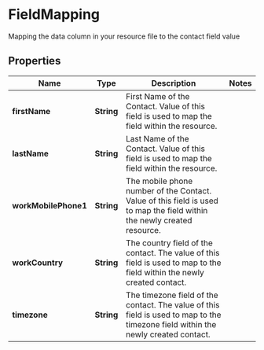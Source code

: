 

# FieldMapping

Mapping the data column in your resource file to the contact field value

## Properties

| Name | Type | Description | Notes |
|------------ | ------------- | ------------- | -------------|
|**firstName** | **String** | First Name of the Contact. Value of this field is used to map the field within the resource. |  |
|**lastName** | **String** | Last Name of the Contact. Value of this field is used to map the field within the resource. |  |
|**workMobilePhone1** | **String** | The mobile phone number of the Contact. Value of this field is used to map the field within the newly created resource. |  |
|**workCountry** | **String** | The country field of the contact. The value of this field is used to map to the field within the newly created contact. |  |
|**timezone** | **String** | The timezone field of the contact. The value of this field is used to map to the timezone field within the newly created contact. |  |



